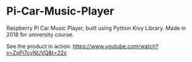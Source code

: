 # Pi-Car-Music-Player
Raspberry Pi Car Music Player, built using Python Kivy Library.  Made in 2018 for university course.

See the product in action: https://www.youtube.com/watch?v=ZqPi7cyNUVQ&t=22s
